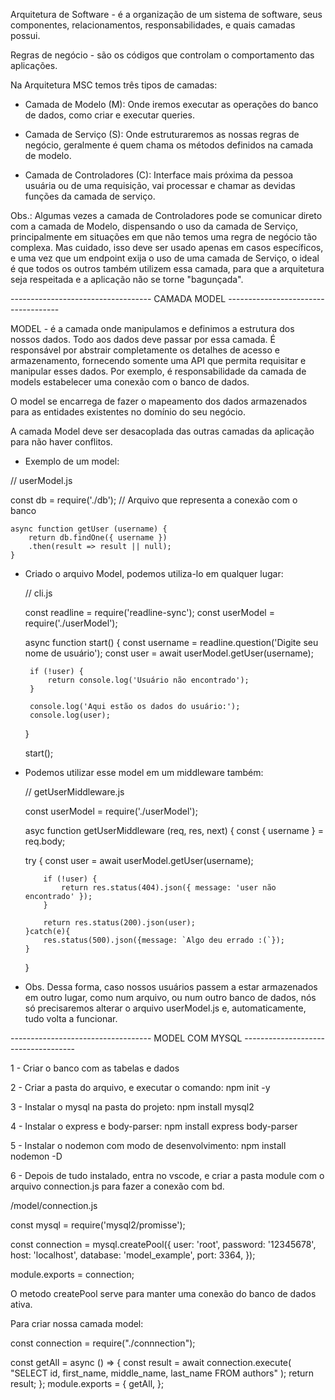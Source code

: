 Arquitetura de Software - é a organização de um sistema de software, seus componentes, 
relacionamentos, responsabilidades, e quais camadas possui.

Regras de negócio - são os códigos que controlam o comportamento das aplicações.

Na Arquitetura MSC temos três tipos de camadas:

- Camada de Modelo (M): Onde iremos executar as operações do banco de dados, como criar 
 e executar queries.

- Camada de Serviço (S): Onde estruturaremos as nossas regras de negócio, geralmente é 
quem chama os métodos definidos na camada de modelo.

- Camada de Controladores (C): Interface mais próxima da pessoa usuária ou de uma 
requisição, vai processar e chamar as devidas funções da camada de serviço.

Obs.: Algumas vezes a camada de Controladores pode se comunicar direto com a camada de 
Modelo, dispensando o uso da camada de Serviço, principalmente em situações em que não 
temos uma regra de negócio tão complexa. 
Mas cuidado, isso deve ser usado apenas em casos específicos, e uma vez que um endpoint 
exija o uso de uma camada de Serviço, o ideal é que todos os outros também utilizem essa
 camada, para que a arquitetura seja respeitada e a aplicação não se torne "bagunçada".


----------------------------------- CAMADA MODEL ------------------------------------

MODEL - é a camada onde manipulamos e definimos a estrutura dos nossos dados. Todo 
 aos dados deve passar por essa camada. É responsável por abstrair completamente os 
 detalhes de acesso e armazenamento, fornecendo somente uma API que permita requisitar 
 e manipular esses dados. Por exemplo, é responsabilidade da camada de models estabelecer
  uma conexão com o banco de dados.

O model se encarrega de fazer o mapeamento dos dados armazenados para as entidades 
existentes no domínio do seu negócio.

A camada Model deve ser desacoplada das outras camadas da aplicação para não haver 
conflitos.

- Exemplo de um model:

// userModel.js

 const db = require('./db'); // Arquivo que representa a conexão com o banco

    async function getUser (username) {
        return db.findOne({ username })
        .then(result => result || null);
    }
    

 - Criado o arquivo Model, podemos utiliza-lo em qualquer lugar:

    // cli.js

    const readline = require('readline-sync');
    const userModel = require('./userModel');

    async function start() {
        const username = readline.question('Digite seu nome de usuário');
        const user = await userModel.getUser(username);

        if (!user) {
            return console.log('Usuário não encontrado');
        }

        console.log('Aqui estão os dados do usuário:');
        console.log(user);
    }

    start();
    
    
  - Podemos utilizar esse model em um middleware também: 

    // getUserMiddleware.js

    const userModel = require('./userModel');

    asyc function getUserMiddleware (req, res, next) {
        const { username } = req.body;

    try {
          const user = await userModel.getUser(username);

            if (!user) {
                return res.status(404).json({ message: 'user não encontrado' });
            }

            return res.status(200).json(user);
        }catch(e){
            res.status(500).json({message: `Algo deu errado :(`});
        }
    }


- Obs. Dessa forma, caso nossos usuários passem a estar armazenados em outro lugar, como 
num arquivo, ou num outro banco de dados, nós só precisaremos alterar o arquivo userModel.js e, automaticamente, tudo volta a funcionar.


----------------------------------- MODEL COM MYSQL ------------------------------------

1 - Criar o banco com as tabelas e dados

2 - Criar a pasta do arquivo, e executar o comando: npm init -y

3 - Instalar o mysql na pasta do projeto: npm install mysql2

4 - Instalar o express e body-parser: npm install express body-parser

5 - Instalar o nodemon com modo de desenvolvimento: npm install nodemon -D

6 - Depois de tudo instalado, entra no vscode, e criar a pasta module com o arquivo
 connection.js para fazer a conexão com bd.

/model/connection.js

const mysql = require('mysql2/promisse');

const connection = mysql.createPool({
  user: 'root',
  password: '12345678',
  host: 'localhost',
  database: 'model_example',
  port: 3364,
});

module.exports = connection;

O metodo createPool serve para manter uma conexão do banco de dados ativa.

Para criar nossa camada model:

const connection = require("./connnection");

const getAll = async () => {
  const result = await connection.execute(
    "SELECT id, first_name, middle_name, last_name FROM authors"
  );
  return result;
};
module.exports = {
  getAll,
};




 




















